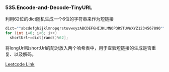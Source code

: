 ### 535.Encode-and-Decode-TinyURL

利用62位的dict随机生成一个6位的字符串来作为短链接
```cpp
dict=""abcdefghijklmnopqrstuvwxyzABCDEFGHIJKLMNOPQRSTUVWXYZ1234567890"";
for (int i=0; i<6; i++) 
  shortUrl+=dict[rand()%62];
```
将longUrl和shortUrl的配对放入两个哈希表中，用于查验短链接的生成是否重复、以及解码。


[Leetcode Link](https://leetcode.com/problems/encode-and-decode-tinyurl)